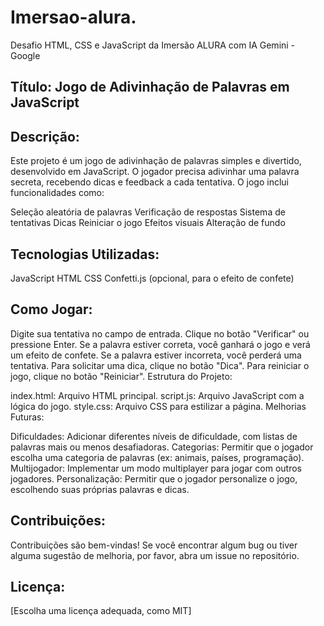 # Imersao-alura.

Desafio HTML, CSS e JavaScript da Imersão ALURA com IA Gemini - Google

## Título: Jogo de Adivinhação de Palavras em JavaScript

## Descrição:

Este projeto é um jogo de adivinhação de palavras simples e divertido, desenvolvido em JavaScript. O jogador precisa adivinhar uma palavra secreta, recebendo dicas e feedback a cada tentativa. O jogo inclui funcionalidades como:

Seleção aleatória de palavras
Verificação de respostas
Sistema de tentativas
Dicas
Reiniciar o jogo
Efeitos visuais
Alteração de fundo

## Tecnologias Utilizadas:

JavaScript
HTML
CSS
Confetti.js (opcional, para o efeito de confete)

## Como Jogar:

Digite sua tentativa no campo de entrada.
Clique no botão "Verificar" ou pressione Enter.
Se a palavra estiver correta, você ganhará o jogo e verá um efeito de confete.
Se a palavra estiver incorreta, você perderá uma tentativa.
Para solicitar uma dica, clique no botão "Dica".
Para reiniciar o jogo, clique no botão "Reiniciar".
Estrutura do Projeto:

index.html: Arquivo HTML principal.
script.js: Arquivo JavaScript com a lógica do jogo.
style.css: Arquivo CSS para estilizar a página.
Melhorias Futuras:

Dificuldades: Adicionar diferentes níveis de dificuldade, com listas de palavras mais ou menos desafiadoras.
Categorias: Permitir que o jogador escolha uma categoria de palavras (ex: animais, países, programação).
Multijogador: Implementar um modo multiplayer para jogar com outros jogadores.
Personalização: Permitir que o jogador personalize o jogo, escolhendo suas próprias palavras e dicas.

## Contribuições:

Contribuições são bem-vindas! Se você encontrar algum bug ou tiver alguma sugestão de melhoria, por favor, abra um issue no repositório.

## Licença:

[Escolha uma licença adequada, como MIT]